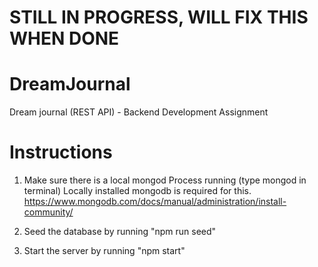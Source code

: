 # STILL IN PROGRESS, WILL FIX THIS WHEN DONE

# DreamJournal
Dream journal (REST API) - Backend Development Assignment

# Instructions
1. Make sure there is a local mongod Process running (type mongod in terminal)
Locally installed mongodb is required for this.
https://www.mongodb.com/docs/manual/administration/install-community/

2. Seed the database by running "npm run seed"
3. Start the server by running "npm start"


